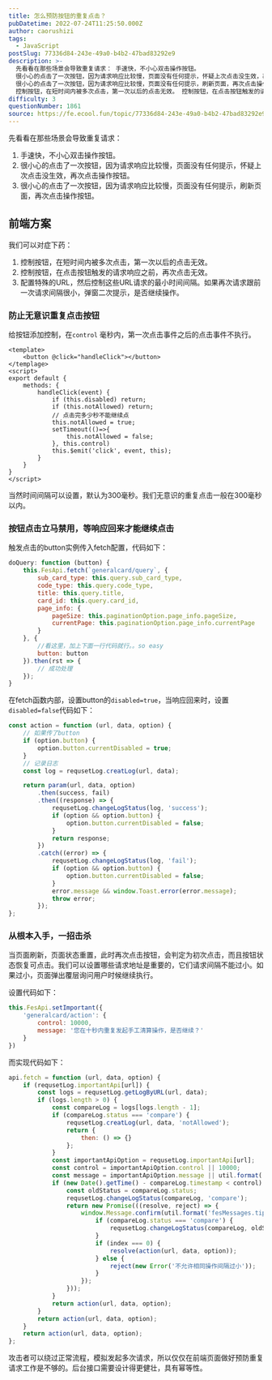 ```yaml
---
title: 怎么预防按钮的重复点击？
pubDatetime: 2022-07-24T11:25:50.000Z
author: caorushizi
tags:
  - JavaScript
postSlug: 77336d84-243e-49a0-b4b2-47bad83292e9
description: >-
  先看看在那些场景会导致重复请求： 手速快，不小心双击操作按钮。
  很小心的点击了一次按钮，因为请求响应比较慢，页面没有任何提示，怀疑上次点击没生效，再次点击操作按钮。
  很小心的点击了一次按钮，因为请求响应比较慢，页面没有任何提示，刷新页面，再次点击操作按钮。 前端方案 我们可以对症下药：
  控制按钮，在短时间内被多次点击，第一次以后的点击无效。 控制按钮，在点击按钮触发的请求响应之前，再次点击无效。 
difficulty: 3
questionNumber: 1861
source: https://fe.ecool.fun/topic/77336d84-243e-49a0-b4b2-47bad83292e9
---
```


先看看在那些场景会导致重复请求： 

1. 手速快，不小心双击操作按钮。 
2. 很小心的点击了一次按钮，因为请求响应比较慢，页面没有任何提示，怀疑上次点击没生效，再次点击操作按钮。 
3. 很小心的点击了一次按钮，因为请求响应比较慢，页面没有任何提示，刷新页面，再次点击操作按钮。

## 前端方案

我们可以对症下药： 

1. 控制按钮，在短时间内被多次点击，第一次以后的点击无效。 
2. 控制按钮，在点击按钮触发的请求响应之前，再次点击无效。 
3. 配置特殊的URL，然后控制这些URL请求的最小时间间隔。如果再次请求跟前一次请求间隔很小，弹窗二次提示，是否继续操作。

### 防止无意识重复点击按钮

给按钮添加控制，在`control` 毫秒内，第一次点击事件之后的点击事件不执行。

```text
<template>
    <button @click="handleClick"></button>
</templage>
<script>
export default {
    methods: {
        handleClick(event) {
            if (this.disabled) return;
            if (this.notAllowed) return;
            // 点击完多少秒不能继续点
            this.notAllowed = true;
            setTimeout(()=>{
                this.notAllowed = false;
            }, this.control)
            this.$emit('click', event, this);
        }
    }
}
</script>
```

当然时间间隔可以设置，默认为300毫秒。我们无意识的重复点击一般在300毫秒以内。

### 按钮点击立马禁用，等响应回来才能继续点击

触发点击的button实例传入fetch配置，代码如下：

```js
doQuery: function (button) {
    this.FesApi.fetch(`generalcard/query`, {
        sub_card_type: this.query.sub_card_type,
        code_type: this.query.code_type,
        title: this.query.title,
        card_id: this.query.card_id,
        page_info: {
            pageSize: this.paginationOption.page_info.pageSize,
            currentPage: this.paginationOption.page_info.currentPage
        }
    }, {
        //看这里，加上下面一行代码就行。。so easy
        button: button
    }).then(rst => {
        // 成功处理
    });
}

```

在fetch函数内部，设置button的`disabled=true`，当响应回来时，设置`disabled=false`代码如下：

```js
const action = function (url, data, option) {
    // 如果传了button
    if (option.button) {
        option.button.currentDisabled = true;
    }
    // 记录日志
    const log = requsetLog.creatLog(url, data);

    return param(url, data, option)
        .then(success, fail)
        .then((response) => {
            requsetLog.changeLogStatus(log, 'success');
            if (option && option.button) {
                option.button.currentDisabled = false;
            }
            return response;
        })
        .catch((error) => {
            requsetLog.changeLogStatus(log, 'fail');
            if (option && option.button) {
                option.button.currentDisabled = false;
            }
            error.message && window.Toast.error(error.message);
            throw error;
        });
};

```

### 从根本入手，一招击杀

当页面刷新，页面状态重置，此时再次点击按钮，会判定为初次点击，而且按钮状态恢复可点击。我们可以设置哪些请求地址是重要的，它们请求间隔不能过小。如果过小，页面弹出覆层询问用户时候继续执行。 

 设置代码如下：

```js
this.FesApi.setImportant({
    'generalcard/action': {
        control: 10000,
        message: '您在十秒内重复发起手工清算操作，是否继续？'
    }
})

```

而实现代码如下：

```js
api.fetch = function (url, data, option) {
    if (requsetLog.importantApi[url]) {
        const logs = requsetLog.getLogByURL(url, data);
        if (logs.length > 0) {
            const compareLog = logs[logs.length - 1];
            if (compareLog.status === 'compare') {
                requsetLog.creatLog(url, data, 'notAllowed');
                return {
                    then: () => {}
                };
            }
            const importantApiOption = requsetLog.importantApi[url];
            const control = importantApiOption.control || 10000;
            const message = importantApiOption.message || util.format('fesMessages.importInterfaceTip', { s: control / 1000 });
            if (new Date().getTime() - compareLog.timestamp < control) {
                const oldStatus = compareLog.status;
                requsetLog.changeLogStatus(compareLog, 'compare');
                return new Promise(((resolve, reject) => {
                    window.Message.confirm(util.format('fesMessages.tip'), message).then((index) => {
                        if (compareLog.status === 'compare') {
                            requsetLog.changeLogStatus(compareLog, oldStatus);
                        }
                        if (index === 0) {
                            resolve(action(url, data, option));
                        } else {
                            reject(new Error('不允许相同操作间隔过小'));
                        }
                    });
                }));
            }
            return action(url, data, option);
        }
        return action(url, data, option);
    }
    return action(url, data, option);
};

```

攻击者可以绕过正常流程，模拟发起多次请求，所以仅仅在前端页面做好预防重复请求工作是不够的。后台接口需要设计得更健壮，具有幂等性。


